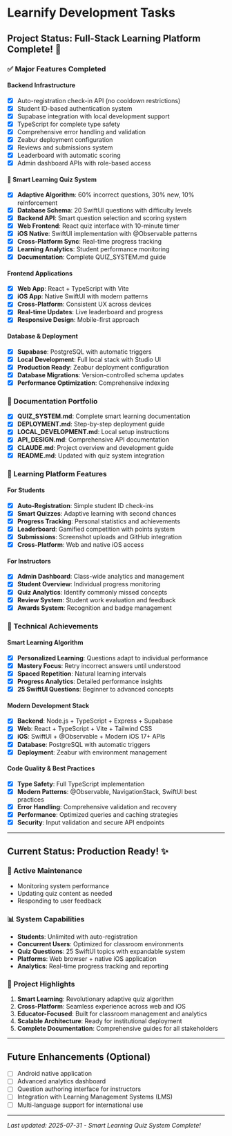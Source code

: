 # Learnify Development Tasks

## Project Status: Full-Stack Learning Platform Complete! 🎉

### ✅ Major Features Completed

#### **Backend Infrastructure**
- [x] Auto-registration check-in API (no cooldown restrictions)
- [x] Student ID-based authentication system
- [x] Supabase integration with local development support
- [x] TypeScript for complete type safety
- [x] Comprehensive error handling and validation
- [x] Zeabur deployment configuration
- [x] Reviews and submissions system
- [x] Leaderboard with automatic scoring
- [x] Admin dashboard APIs with role-based access

#### **🧠 Smart Learning Quiz System** 
- [x] **Adaptive Algorithm**: 60% incorrect questions, 30% new, 10% reinforcement
- [x] **Database Schema**: 20 SwiftUI questions with difficulty levels
- [x] **Backend API**: Smart question selection and scoring system
- [x] **Web Frontend**: React quiz interface with 10-minute timer
- [x] **iOS Native**: SwiftUI implementation with @Observable patterns
- [x] **Cross-Platform Sync**: Real-time progress tracking
- [x] **Learning Analytics**: Student performance monitoring
- [x] **Documentation**: Complete QUIZ_SYSTEM.md guide

#### **Frontend Applications**
- [x] **Web App**: React + TypeScript with Vite
- [x] **iOS App**: Native SwiftUI with modern patterns
- [x] **Cross-Platform**: Consistent UX across devices
- [x] **Real-time Updates**: Live leaderboard and progress
- [x] **Responsive Design**: Mobile-first approach

#### **Database & Deployment**
- [x] **Supabase**: PostgreSQL with automatic triggers
- [x] **Local Development**: Full local stack with Studio UI
- [x] **Production Ready**: Zeabur deployment configuration
- [x] **Database Migrations**: Version-controlled schema updates
- [x] **Performance Optimization**: Comprehensive indexing

### 📖 Documentation Portfolio
- [x] **QUIZ_SYSTEM.md**: Complete smart learning documentation
- [x] **DEPLOYMENT.md**: Step-by-step deployment guide
- [x] **LOCAL_DEVELOPMENT.md**: Local setup instructions
- [x] **API_DESIGN.md**: Comprehensive API documentation
- [x] **CLAUDE.md**: Project overview and development guide
- [x] **README.md**: Updated with quiz system integration

### 🎯 Learning Platform Features

#### **For Students**
- [x] **Auto-Registration**: Simple student ID check-ins
- [x] **Smart Quizzes**: Adaptive learning with second chances
- [x] **Progress Tracking**: Personal statistics and achievements
- [x] **Leaderboard**: Gamified competition with points system
- [x] **Submissions**: Screenshot uploads and GitHub integration
- [x] **Cross-Platform**: Web and native iOS access

#### **For Instructors**  
- [x] **Admin Dashboard**: Class-wide analytics and management
- [x] **Student Overview**: Individual progress monitoring
- [x] **Quiz Analytics**: Identify commonly missed concepts
- [x] **Review System**: Student work evaluation and feedback
- [x] **Awards System**: Recognition and badge management

### 🚀 Technical Achievements

#### **Smart Learning Algorithm**
- [x] **Personalized Learning**: Questions adapt to individual performance
- [x] **Mastery Focus**: Retry incorrect answers until understood
- [x] **Spaced Repetition**: Natural learning intervals
- [x] **Progress Analytics**: Detailed performance insights
- [x] **25 SwiftUI Questions**: Beginner to advanced concepts

#### **Modern Development Stack**
- [x] **Backend**: Node.js + TypeScript + Express + Supabase
- [x] **Web**: React + TypeScript + Vite + Tailwind CSS
- [x] **iOS**: SwiftUI + @Observable + Modern iOS 17+ APIs
- [x] **Database**: PostgreSQL with automatic triggers
- [x] **Deployment**: Zeabur with environment management

#### **Code Quality & Best Practices**
- [x] **Type Safety**: Full TypeScript implementation
- [x] **Modern Patterns**: @Observable, NavigationStack, SwiftUI best practices
- [x] **Error Handling**: Comprehensive validation and recovery
- [x] **Performance**: Optimized queries and caching strategies
- [x] **Security**: Input validation and secure API endpoints

---

## Current Status: Production Ready! ✨

### 🔄 Active Maintenance
- Monitoring system performance
- Updating quiz content as needed
- Responding to user feedback

### 📊 System Capabilities
- **Students**: Unlimited with auto-registration
- **Concurrent Users**: Optimized for classroom environments  
- **Quiz Questions**: 25 SwiftUI topics with expandable system
- **Platforms**: Web browser + native iOS application
- **Analytics**: Real-time progress tracking and reporting

### 🎊 Project Highlights
1. **Smart Learning**: Revolutionary adaptive quiz algorithm
2. **Cross-Platform**: Seamless experience across web and iOS
3. **Educator-Focused**: Built for classroom management and analytics
4. **Scalable Architecture**: Ready for institutional deployment
5. **Complete Documentation**: Comprehensive guides for all stakeholders

---

## Future Enhancements (Optional)
- [ ] Android native application
- [ ] Advanced analytics dashboard  
- [ ] Question authoring interface for instructors
- [ ] Integration with Learning Management Systems (LMS)
- [ ] Multi-language support for international use

---

*Last updated: 2025-07-31 - Smart Learning Quiz System Complete!*